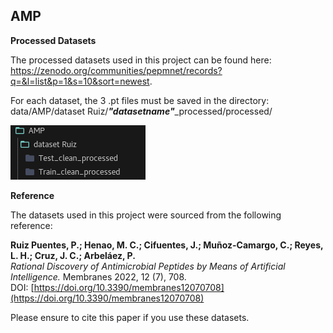 ## AMP

**Processed Datasets**

The processed datasets used in this project can be found here:
https://zenodo.org/communities/pepmnet/records?q=&l=list&p=1&s=10&sort=newest.


For each dataset, the 3 .pt files must be saved in the directory:
data/AMP/dataset Ruiz/***"datasetname"***_processed/processed/

![](data/AMP_processed.png)

**Reference**

The datasets used in this project were sourced from the following reference:

**Ruiz Puentes, P.; Henao, M. C.; Cifuentes, J.; Muñoz-Camargo, C.; Reyes, L. H.; Cruz, J. C.; Arbeláez, P.**  
*Rational Discovery of Antimicrobial Peptides by Means of Artificial Intelligence.* Membranes 2022, 12 (7), 708.  
DOI: [https://doi.org/10.3390/membranes12070708](https://doi.org/10.3390/membranes12070708)

Please ensure to cite this paper if you use these datasets.
